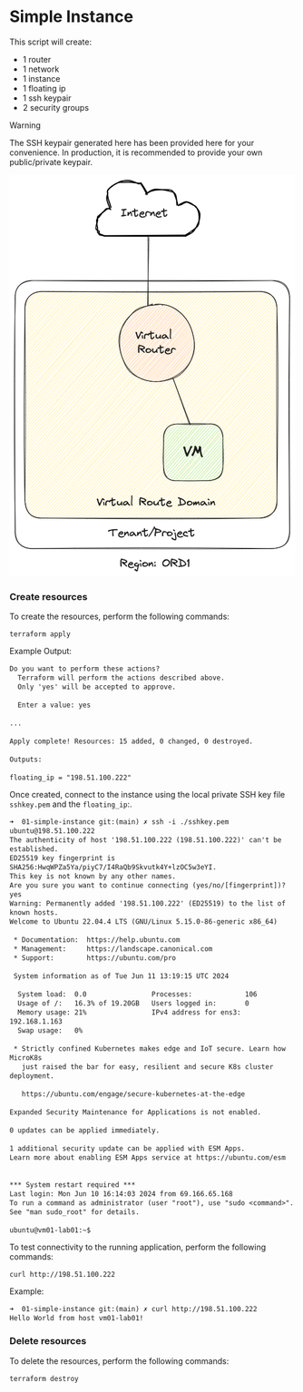 # Simple Instance

This script will create:

-   1 router
-   1 network
-   1 instance
-   1 floating ip
-   1 ssh keypair
-   2 security groups

> [!WARNING]
> The SSH keypair generated here has been provided here for your convenience. In production,
> it is recommended to provide your own public/private keypair.

![01-simple-instance](../img/01-simple-small.png "Simple Instance")

### Create resources

To create the resources, perform the following commands:

```
terraform apply
```

Example Output:

```
Do you want to perform these actions?
  Terraform will perform the actions described above.
  Only 'yes' will be accepted to approve.

  Enter a value: yes

...

Apply complete! Resources: 15 added, 0 changed, 0 destroyed.

Outputs:

floating_ip = "198.51.100.222"
```

Once created, connect to the instance using the local private SSH key file `sshkey.pem` and the `floating_ip`:.

```
➜  01-simple-instance git:(main) ✗ ssh -i ./sshkey.pem ubuntu@198.51.100.222
The authenticity of host '198.51.100.222 (198.51.100.222)' can't be established.
ED25519 key fingerprint is SHA256:HwqWPZa5Ya/piyC7/I4RaQb9Skvutk4Y+lzOC5w3eYI.
This key is not known by any other names.
Are you sure you want to continue connecting (yes/no/[fingerprint])? yes
Warning: Permanently added '198.51.100.222' (ED25519) to the list of known hosts.
Welcome to Ubuntu 22.04.4 LTS (GNU/Linux 5.15.0-86-generic x86_64)

 * Documentation:  https://help.ubuntu.com
 * Management:     https://landscape.canonical.com
 * Support:        https://ubuntu.com/pro

 System information as of Tue Jun 11 13:19:15 UTC 2024

  System load:  0.0                Processes:             106
  Usage of /:   16.3% of 19.20GB   Users logged in:       0
  Memory usage: 21%                IPv4 address for ens3: 192.168.1.163
  Swap usage:   0%

 * Strictly confined Kubernetes makes edge and IoT secure. Learn how MicroK8s
   just raised the bar for easy, resilient and secure K8s cluster deployment.

   https://ubuntu.com/engage/secure-kubernetes-at-the-edge

Expanded Security Maintenance for Applications is not enabled.

0 updates can be applied immediately.

1 additional security update can be applied with ESM Apps.
Learn more about enabling ESM Apps service at https://ubuntu.com/esm


*** System restart required ***
Last login: Mon Jun 10 16:14:03 2024 from 69.166.65.168
To run a command as administrator (user "root"), use "sudo <command>".
See "man sudo_root" for details.

ubuntu@vm01-lab01:~$
```

To test connectivity to the running application, perform the following commands:

```
curl http://198.51.100.222
```

Example:

```
➜  01-simple-instance git:(main) ✗ curl http://198.51.100.222
Hello World from host vm01-lab01!
```

### Delete resources

To delete the resources, perform the following commands:

```
terraform destroy
```
